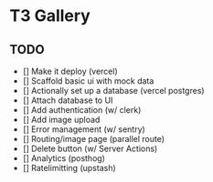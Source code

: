 # T3 Gallery

## TODO

- [] Make it deploy (vercel)
- [] Scaffold basic ui with mock data
- [] Actionally set up a database (vercel postgres)
- [] Attach database to UI
- [] Add authentication (w/ clerk)
- [] Add image upload
- [] Error management (w/ sentry)
- [] Routing/image page (parallel route)
- [] Delete button (w/ Server Actions)
- [] Analytics (posthog)
- [] Ratelimitting (upstash)